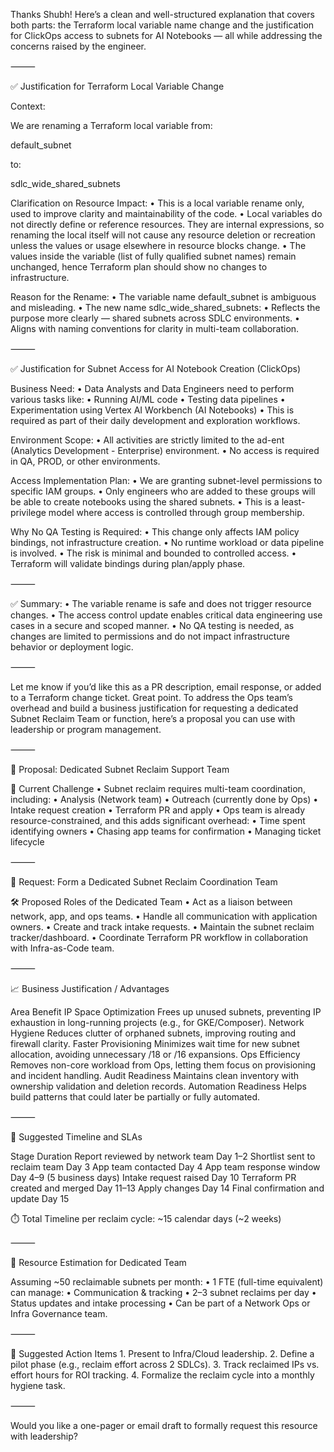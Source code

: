 Thanks Shubh! Here’s a clean and well-structured explanation that covers both parts: the Terraform local variable name change and the justification for ClickOps access to subnets for AI Notebooks — all while addressing the concerns raised by the engineer.

⸻

✅ Justification for Terraform Local Variable Change

Context:

We are renaming a Terraform local variable from:

default_subnet

to:

sdlc_wide_shared_subnets

Clarification on Resource Impact:
	•	This is a local variable rename only, used to improve clarity and maintainability of the code.
	•	Local variables do not directly define or reference resources. They are internal expressions, so renaming the local itself will not cause any resource deletion or recreation unless the values or usage elsewhere in resource blocks change.
	•	The values inside the variable (list of fully qualified subnet names) remain unchanged, hence Terraform plan should show no changes to infrastructure.

Reason for the Rename:
	•	The variable name default_subnet is ambiguous and misleading.
	•	The new name sdlc_wide_shared_subnets:
	•	Reflects the purpose more clearly — shared subnets across SDLC environments.
	•	Aligns with naming conventions for clarity in multi-team collaboration.

⸻

✅ Justification for Subnet Access for AI Notebook Creation (ClickOps)

Business Need:
	•	Data Analysts and Data Engineers need to perform various tasks like:
	•	Running AI/ML code
	•	Testing data pipelines
	•	Experimentation using Vertex AI Workbench (AI Notebooks)
	•	This is required as part of their daily development and exploration workflows.

Environment Scope:
	•	All activities are strictly limited to the ad-ent (Analytics Development - Enterprise) environment.
	•	No access is required in QA, PROD, or other environments.

Access Implementation Plan:
	•	We are granting subnet-level permissions to specific IAM groups.
	•	Only engineers who are added to these groups will be able to create notebooks using the shared subnets.
	•	This is a least-privilege model where access is controlled through group membership.

Why No QA Testing is Required:
	•	This change only affects IAM policy bindings, not infrastructure creation.
	•	No runtime workload or data pipeline is involved.
	•	The risk is minimal and bounded to controlled access.
	•	Terraform will validate bindings during plan/apply phase.

⸻

✅ Summary:
	•	The variable rename is safe and does not trigger resource changes.
	•	The access control update enables critical data engineering use cases in a secure and scoped manner.
	•	No QA testing is needed, as changes are limited to permissions and do not impact infrastructure behavior or deployment logic.

⸻

Let me know if you’d like this as a PR description, email response, or added to a Terraform change ticket.
Great point. To address the Ops team’s overhead and build a business justification for requesting a dedicated Subnet Reclaim Team or function, here’s a proposal you can use with leadership or program management.

⸻

🔧 Proposal: Dedicated Subnet Reclaim Support Team

📌 Current Challenge
	•	Subnet reclaim requires multi-team coordination, including:
	•	Analysis (Network team)
	•	Outreach (currently done by Ops)
	•	Intake request creation
	•	Terraform PR and apply
	•	Ops team is already resource-constrained, and this adds significant overhead:
	•	Time spent identifying owners
	•	Chasing app teams for confirmation
	•	Managing ticket lifecycle

⸻

🧩 Request: Form a Dedicated Subnet Reclaim Coordination Team

🛠 Proposed Roles of the Dedicated Team
	•	Act as a liaison between network, app, and ops teams.
	•	Handle all communication with application owners.
	•	Create and track intake requests.
	•	Maintain the subnet reclaim tracker/dashboard.
	•	Coordinate Terraform PR workflow in collaboration with Infra-as-Code team.

⸻

📈 Business Justification / Advantages

Area	Benefit
IP Space Optimization	Frees up unused subnets, preventing IP exhaustion in long-running projects (e.g., for GKE/Composer).
Network Hygiene	Reduces clutter of orphaned subnets, improving routing and firewall clarity.
Faster Provisioning	Minimizes wait time for new subnet allocation, avoiding unnecessary /18 or /16 expansions.
Ops Efficiency	Removes non-core workload from Ops, letting them focus on provisioning and incident handling.
Audit Readiness	Maintains clean inventory with ownership validation and deletion records.
Automation Readiness	Helps build patterns that could later be partially or fully automated.


⸻

📆 Suggested Timeline and SLAs

Stage	Duration
Report reviewed by network team	Day 1–2
Shortlist sent to reclaim team	Day 3
App team contacted	Day 4
App team response window	Day 4–9 (5 business days)
Intake request raised	Day 10
Terraform PR created and merged	Day 11–13
Apply changes	Day 14
Final confirmation and update	Day 15

⏱️ Total Timeline per reclaim cycle: ~15 calendar days (~2 weeks)

⸻

🧮 Resource Estimation for Dedicated Team

Assuming ~50 reclaimable subnets per month:
	•	1 FTE (full-time equivalent) can manage:
	•	Communication & tracking
	•	2–3 subnet reclaims per day
	•	Status updates and intake processing
	•	Can be part of a Network Ops or Infra Governance team.

⸻

📝 Suggested Action Items
	1.	Present to Infra/Cloud leadership.
	2.	Define a pilot phase (e.g., reclaim effort across 2 SDLCs).
	3.	Track reclaimed IPs vs. effort hours for ROI tracking.
	4.	Formalize the reclaim cycle into a monthly hygiene task.

⸻

Would you like a one-pager or email draft to formally request this resource with leadership?
